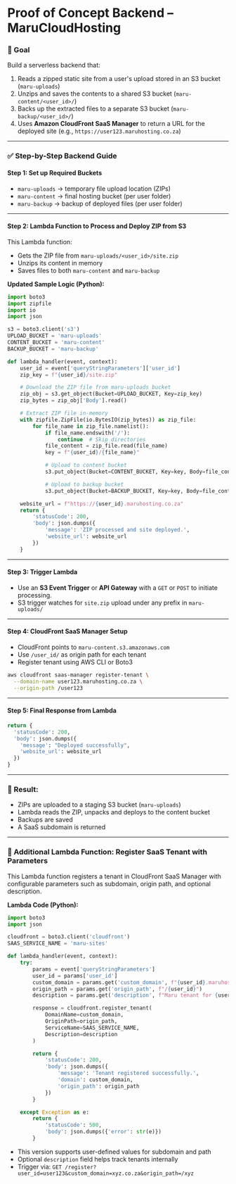 # Proof of Concept Backend – MaruCloudHosting

### 🎯 Goal

Build a serverless backend that:

1. Reads a zipped static site from a user's upload stored in an S3 bucket (`maru-uploads`)
2. Unzips and saves the contents to a shared S3 bucket (`maru-content/<user_id>/`)
3. Backs up the extracted files to a separate S3 bucket (`maru-backup/<user_id>/`)
4. Uses **Amazon CloudFront SaaS Manager** to return a URL for the deployed site (e.g., `https://user123.maruhosting.co.za`)

---

### ✅ Step-by-Step Backend Guide

#### Step 1: Set up Required Buckets

* `maru-uploads` → temporary file upload location (ZIPs)
* `maru-content` → final hosting bucket (per user folder)
* `maru-backup` → backup of deployed files (per user folder)

---

#### Step 2: Lambda Function to Process and Deploy ZIP from S3

This Lambda function:

* Gets the ZIP file from `maru-uploads/<user_id>/site.zip`
* Unzips its content in memory
* Saves files to both `maru-content` and `maru-backup`

**Updated Sample Logic (Python):**

```python
import boto3
import zipfile
import io
import json

s3 = boto3.client('s3')
UPLOAD_BUCKET = 'maru-uploads'
CONTENT_BUCKET = 'maru-content'
BACKUP_BUCKET = 'maru-backup'

def lambda_handler(event, context):
    user_id = event['queryStringParameters']['user_id']
    zip_key = f"{user_id}/site.zip"

    # Download the ZIP file from maru-uploads bucket
    zip_obj = s3.get_object(Bucket=UPLOAD_BUCKET, Key=zip_key)
    zip_bytes = zip_obj['Body'].read()

    # Extract ZIP file in-memory
    with zipfile.ZipFile(io.BytesIO(zip_bytes)) as zip_file:
        for file_name in zip_file.namelist():
            if file_name.endswith('/'):
                continue  # Skip directories
            file_content = zip_file.read(file_name)
            key = f"{user_id}/{file_name}"

            # Upload to content bucket
            s3.put_object(Bucket=CONTENT_BUCKET, Key=key, Body=file_content)

            # Upload to backup bucket
            s3.put_object(Bucket=BACKUP_BUCKET, Key=key, Body=file_content)

    website_url = f"https://{user_id}.maruhosting.co.za"
    return {
        'statusCode': 200,
        'body': json.dumps({
            'message': 'ZIP processed and site deployed.',
            'website_url': website_url
        })
    }
```

---

#### Step 3: Trigger Lambda

* Use an **S3 Event Trigger** or **API Gateway** with a `GET` or `POST` to initiate processing.
* S3 trigger watches for `site.zip` upload under any prefix in `maru-uploads/`

---

#### Step 4: CloudFront SaaS Manager Setup

* CloudFront points to `maru-content.s3.amazonaws.com`
* Use `/user_id/` as origin path for each tenant
* Register tenant using AWS CLI or Boto3

```bash
aws cloudfront saas-manager register-tenant \
  --domain-name user123.maruhosting.co.za \
  --origin-path /user123
```

---

#### Step 5: Final Response from Lambda

```python
return {
  'statusCode': 200,
  'body': json.dumps({
    'message': "Deployed successfully",
    'website_url': website_url
  })
}
```

---

### 🚀 Result:

* ZIPs are uploaded to a staging S3 bucket (`maru-uploads`)
* Lambda reads the ZIP, unpacks and deploys to the content bucket
* Backups are saved
* A SaaS subdomain is returned

---

### 🔄 Additional Lambda Function: Register SaaS Tenant with Parameters

This Lambda function registers a tenant in CloudFront SaaS Manager with configurable parameters such as subdomain, origin path, and optional description.

**Lambda Code (Python):**

```python
import boto3
import json

cloudfront = boto3.client('cloudfront')
SAAS_SERVICE_NAME = 'maru-sites'

def lambda_handler(event, context):
    try:
        params = event['queryStringParameters']
        user_id = params['user_id']
        custom_domain = params.get('custom_domain', f"{user_id}.maruhosting.co.za")
        origin_path = params.get('origin_path', f"/{user_id}")
        description = params.get('description', f"Maru tenant for {user_id}")

        response = cloudfront.register_tenant(
            DomainName=custom_domain,
            OriginPath=origin_path,
            ServiceName=SAAS_SERVICE_NAME,
            Description=description
        )

        return {
            'statusCode': 200,
            'body': json.dumps({
                'message': 'Tenant registered successfully.',
                'domain': custom_domain,
                'origin_path': origin_path
            })
        }

    except Exception as e:
        return {
            'statusCode': 500,
            'body': json.dumps({'error': str(e)})
        }
```

* This version supports user-defined values for subdomain and path
* Optional `description` field helps track tenants internally
* Trigger via: `GET /register?user_id=user123&custom_domain=xyz.co.za&origin_path=/xyz`

